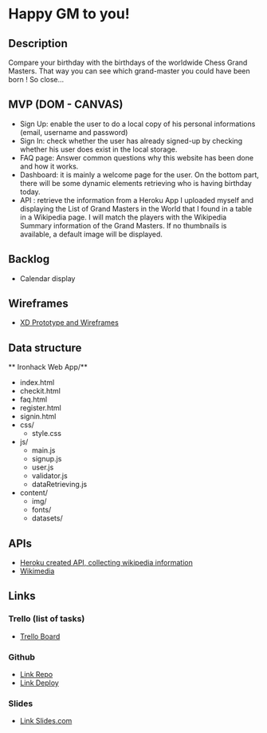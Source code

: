 # Happy GM to you!

## Description

Compare your birthday with the birthdays of the worldwide Chess Grand Masters. That way you can see which grand-master you could have been born ! So close...

## MVP (DOM - CANVAS)

- Sign Up: enable the user to do a local copy of his personal informations (email, username and password)
- Sign In: check whether the user has already signed-up by checking whether his user does exist in the local storage.
- FAQ page: Answer common questions why this website has been done and how it works.
- Dashboard: it is mainly a welcome page for the user. On the bottom part, there will be some dynamic elements retrieving who is having birthday today. 
- API : retrieve the information from a Heroku App I uploaded myself and displaying the List of Grand Masters in the World that I found in a table in a Wikipedia page. I will match the players with the Wikipedia Summary information of the Grand Masters. If no thumbnails is available, a default image will be displayed.

## Backlog

- Calendar display

## Wireframes

- [XD Prototype and Wireframes](https://xd.adobe.com/view/b4f8153a-9d13-4526-ae03-82571d292f3b-e1ab/)

## Data structure

**
Ironhack Web App/**

- index.html
- checkit.html
- faq.html
- register.html
- signin.html
- css/
  - style.css
- js/
  - main.js
  - signup.js
  - user.js
  - validator.js
  - dataRetrieving.js
- content/
  - img/
  - fonts/
  - datasets/

## APIs

- [Heroku created API, collecting wikipedia information](https://chessgmplayers.herokuapp.com/object)
- [Wikimedia](https://en.wikipedia.org/api/rest_v1/page/summary/)

## Links

### Trello (list of tasks)

- [Trello Board](https://trello.com/b/44A81aqU/project-module-1)

### Github

- [Link Repo](https://github.com/mathildeCongiu/Ironhack-Web-App) 
- [Link Deploy](https://mathildecongiu.github.io/Ironhack-Web-App/)

### Slides

-  [Link Slides.com](https://docs.google.com/presentation/d/1RSsgBK5CCFFKZ9vVf4ZSZTEsCmmPFuEelYjkxwLm0rE/edit#slide=id.gc6f80d1ff_0_0)